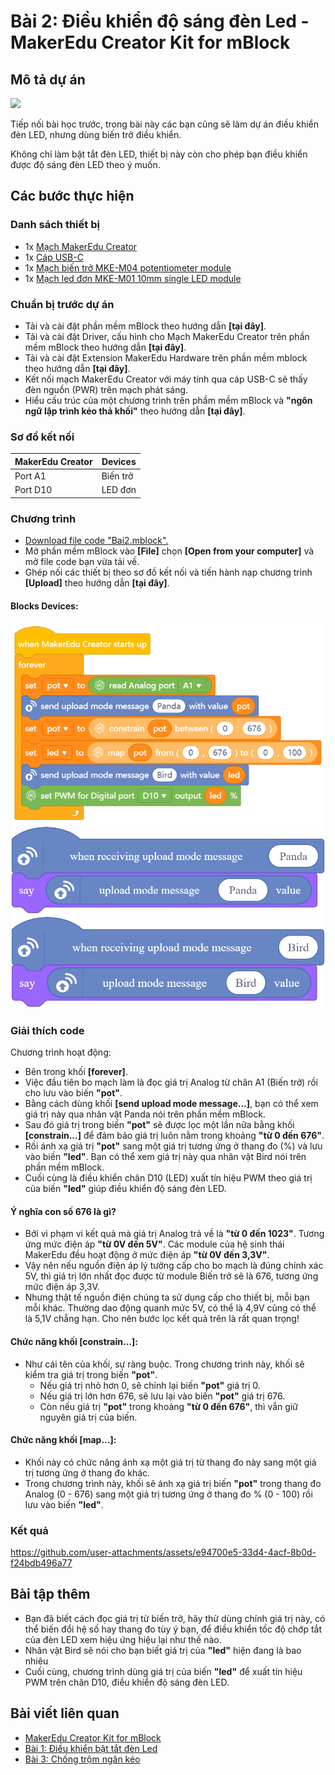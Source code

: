 # Bài 2: Điều khiển độ sáng đèn Led - MakerEdu Creator Kit for mBlock

## Mô tả dự án

![](/ex/less02/image/BAI2.png)

Tiếp nối bài học trước, trong bài này các bạn cũng sẽ làm dự án điều khiển đèn LED, nhưng dùng biến trở điều khiển.

Không chỉ làm bật tắt đèn LED, thiết bị này còn cho phép bạn điều khiển được độ sáng đèn LED theo ý muốn.

## Các bước thực hiện

### Danh sách thiết bị

- 1x [Mạch MakerEdu Creator](https://www.makerlab.vn/creator)
- 1x [Cáp USB-C](https://hshop.vn/cap-usb-type-c)
- 1x [Mạch biến trở MKE-M04 potentiometer module](https://makerlab.vn/mkem04)
- 1x [Mạch led đơn MKE-M01 10mm single LED module](https://makerlab.vn/mkem01)

### Chuẩn bị trước dự án

- Tải và cài đặt phần mềm mBlock theo hướng dẫn **[tại đây]**.
- Tải và cài đặt Driver, cấu hình cho Mạch MakerEdu Creator trên phần mềm mBlock theo hướng dẫn **[tại đây]**.
- Tải và cài đặt Extension MakerEdu Hardware trên phần mềm mblock theo hướng dẫn **[tại đây]**.
- Kết nối mạch MakerEdu Creator với máy tính qua cáp USB-C sẽ thấy đèn nguồn (PWR) trên mạch phát sáng.
- Hiểu cấu trúc của một chương trình trên phầm mềm mBlock và **"ngôn ngữ lập trình kéo thả khối"** theo hướng dẫn **[tại đây]**.

### Sơ đồ kết nối

| MakerEdu Creator | Devices  |
|------------------|----------|
| Port A1          | Biến trở |
| Port D10         | LED đơn  |

### Chương trình

- [Download file code "Bai2.mblock".](/ex/less02/mBlock5/Bai2.mblock)
- Mở phần mềm mBlock vào **[File]** chọn **[Open from your computer]** và mở file code bạn vừa tải về.
- Ghép nối các thiết bị theo sơ đồ kết nối và tiến hành nạp chương trình **[Upload]** theo hướng dẫn **[tại đây]**.

#### Blocks Devices:

![Creator mBlock Bai 2](/ex/less02/image/Creator_mBlock_Bai_2.png)
![spritesPanda](/ex/less02/image/spritesPanda.png)
![spritesBird](/ex/less02/image/spritesBird.png)

### Giải thích code

Chương trình hoạt động:

- Bên trong khối **[forever]**.
- Việc đầu tiên bo mạch làm là đọc giá trị Analog từ chân A1 (Biến trở) rồi cho lưu vào biến **"pot"**.
- Bằng cách dùng khối **[send upload mode message...]**, bạn có thể xem giá trị này qua nhân vật Panda nói trên phần mềm mBlock.
- Sau đó giá trị trong biến **"pot"** sẽ được lọc một lần nữa bằng khối **[constrain...]** để đảm bảo giá trị luôn nằm trong khoảng **"từ 0 đến 676"**.
- Rồi ánh xạ giá trị **"pot"** sang một giá trị tương ứng ở thang đo (%) và lưu vào biến **"led"**. Bạn có thể xem giá trị này qua nhân vật Bird nói trên phần mềm mBlock.
- Cuối cùng là điều khiển chân D10 (LED) xuất tín hiệu PWM theo giá trị của biến **"led"** giúp điều khiển độ sáng đèn LED.

#### Ý nghĩa con số 676 là gì?

- Bởi vì phạm vi kết quả mà giá trị Analog trả về là **"từ 0 đến 1023"**. Tương ứng mức điện áp **"từ 0V đến 5V"**. Các module của hệ sinh thái MakerEdu đều hoạt động ở mức điện áp **"từ 0V đến 3,3V"**.
- Vậy nên nếu nguồn điện áp lý tưởng cấp cho bo mạch là đúng chính xác 5V, thì giá trị lớn nhất đọc được từ module Biến trở sẽ là 676, tương ứng mức điện áp 3,3V.
- Nhưng thật tế nguồn điện chúng ta sử dụng cấp cho thiết bị, mỗi bạn mỗi khác. Thường dao động quanh mức 5V, có thể là 4,9V cũng có thể là 5,1V chẳng hạn. Cho nên bước lọc kết quả trên là rất quan trọng!

#### Chức năng khối **[constrain...]**:

- Như cái tên của khối, sự ràng buộc. Trong chương trình này, khối sẽ kiểm tra giá trị trong biến **"pot"**.
  - Nếu giá trị nhỏ hơn 0, sẽ chỉnh lại biến **"pot"** giá trị 0.
  - Nếu giá trị lớn hơn 676, sẽ lưu lại vào biến **"pot"** giá trị 676.
  - Còn nếu giá trị **"pot"** trong khoảng **"từ 0 đến 676"**, thì vẫn giữ nguyên giá trị của biến.

#### Chức năng khối **[map...]**:

- Khối này có chức năng ánh xạ một giá trị từ thang đo này sang một giá trị tương ứng ở thang đo khác.
- Trong chương trình này, khối sẽ ánh xạ giá trị biến **"pot"** trong thang đo Analog (0 - 676) sang một giá trị tương ứng ở thang đo % (0 - 100) rồi lưu vào biến **"led"**.

### Kết quả


https://github.com/user-attachments/assets/e94700e5-33d4-4acf-8b0d-f24bdb496a77


## Bài tập thêm

- Bạn đã biết cách đọc giá trị từ biến trở, hãy thử dùng chính giá trị này, có thể biến đổi hệ số hay thang đo tùy ý bạn, để điều khiển tốc độ chớp tắt của đèn LED xem hiệu ứng hiệu lại như thế nào.
- Nhân vật Bird sẽ nói cho bạn biết giá trị của **"led"** hiện đang là bao nhiêu
- Cuối cùng, chương trình dùng giá trị của biến **"led"** để xuất tín hiệu PWM trên chân D10, điều khiển độ sáng đèn LED.

## Bài viết liên quan

- [MakerEdu Creator Kit for mBlock](/README.md)
- [Bài 1: Điều khiển bật tắt đèn Led](/ex/less01/README.md)
- [Bài 3: Chống trộm ngăn kéo](/ex/less03/README.md)
